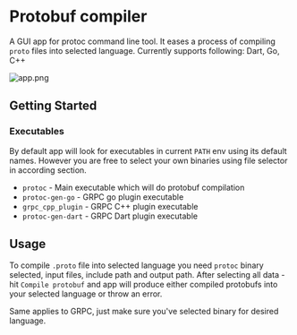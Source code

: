 # Protobuf compiler

A GUI app for protoc command line tool. It eases a process of compiling `proto` files into selected language. Currently supports following: Dart, Go, C++

![app.png](https://user-images.githubusercontent.com/1757017/102215894-08bc7980-3ee3-11eb-8807-d4659fd11aa6.png)





## Getting Started

### Executables

By default app will look for executables in current `PATH` env using its default names. However you are free to select your own binaries using file selector in according section.

* `protoc` - Main executable which will do protobuf compilation
* `protoc-gen-go` - GRPC go plugin executable
* `grpc_cpp_plugin` - GRPC C++ plugin executable
* `protoc-gen-dart` - GRPC Dart plugin executable

## Usage

To compile `.proto` file into selected language you need `protoc` binary selected, input files, include path and output path. After selecting all data - hit `Compile protobuf` and app will produce either compiled protobufs into your selected language or throw an error.

Same applies to GRPC, just make sure you've selected binary for desired language.
